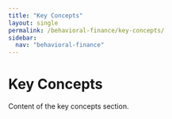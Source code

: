 ```yaml
---
title: "Key Concepts"
layout: single
permalink: /behavioral-finance/key-concepts/
sidebar:
  nav: "behavioral-finance"
---
```

# Key Concepts

Content of the key concepts section.